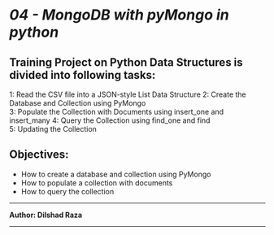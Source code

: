 
# ***04 - MongoDB with pyMongo in python***


## Training Project on Python Data Structures is divided into following tasks:

1: Read the CSV file into a JSON-style List Data Structure
2: Create the Database and Collection using PyMongo      
3: Populate the Collection with Documents using insert_one and insert_many
4: Query the Collection using find_one and find   
5: Updating the Collection

## Objectives:

- How to create a database and collection using PyMongo
- How to populate a collection with documents
- How to query the collection


------------ ---------------- ---------------------- -----------------
**Author: Dilshad Raza**
------------ ---------------- ---------------------- -----------------